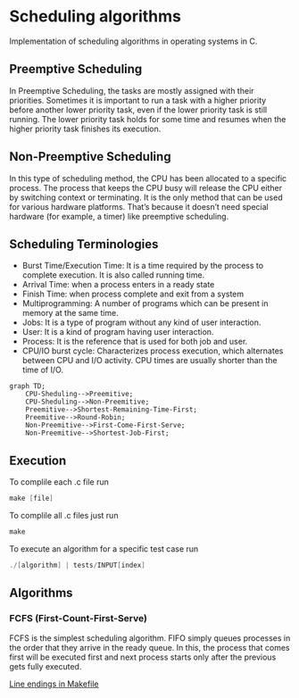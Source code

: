 # Scheduling algorithms
Implementation of scheduling algorithms in operating systems in C.

## Preemptive Scheduling
In Preemptive Scheduling, the tasks are mostly assigned with their priorities. Sometimes it is important to run a task with a higher priority before another lower priority task, even if the lower priority task is still running. The lower priority task holds for some time and resumes when the higher priority task finishes its execution.

## Non-Preemptive Scheduling
In this type of scheduling method, the CPU has been allocated to a specific process. The process that keeps the CPU busy will release the CPU either by switching context or terminating. It is the only method that can be used for various hardware platforms. That’s because it doesn’t need special hardware (for example, a timer) like preemptive scheduling.

## Scheduling Terminologies
- Burst Time/Execution Time: It is a time required by the process to complete execution. It is also called running time.
- Arrival Time: when a process enters in a ready state
- Finish Time: when process complete and exit from a system
- Multiprogramming: A number of programs which can be present in memory at the same time.
- Jobs: It is a type of program without any kind of user interaction.
- User: It is a kind of program having user interaction.
- Process: It is the reference that is used for both job and user.
- CPU/IO burst cycle: Characterizes process execution, which alternates between CPU and I/O activity. CPU times are usually shorter than the time of I/O.

```mermaid
graph TD;
    CPU-Sheduling-->Preemitive;
    CPU-Sheduling-->Non-Preemitive;
    Preemitive-->Shortest-Remaining-Time-First;
    Preemitive-->Round-Robin;
    Non-Preemitive-->First-Come-First-Serve;
    Non-Preemitive-->Shortest-Job-First;
```

## Execution
To complile each .c file run
```c
make [file]
```
To complile all .c files just run
```c
make
```
To execute an algorithm for a specific test case run
```c
./[algorithm] | tests/INPUT[index]
```

## Algorithms
### FCFS (First-Count-First-Serve)
FCFS is the simplest scheduling algorithm. FIFO simply queues processes in the order that they arrive in the ready queue. 
In this, the process that comes first will be executed first and next process starts only after the previous gets fully executed.

[Line endings in Makefile](https://stackoverflow.com/questions/5834014/lf-will-be-replaced-by-crlf-in-git-what-is-that-and-is-it-important)